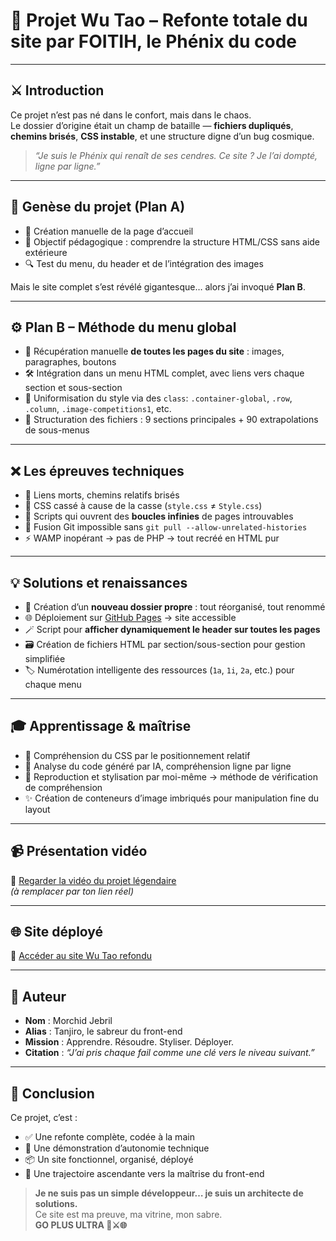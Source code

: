 # 🌌 Projet Wu Tao – Refonte totale du site par FOITIH, le Phénix du code

---

## ⚔️ Introduction

Ce projet n’est pas né dans le confort, mais dans le chaos.  
Le dossier d’origine était un champ de bataille — **fichiers dupliqués**, **chemins brisés**, **CSS instable**, et une structure digne d’un bug cosmique.

> _“Je suis le Phénix qui renaît de ses cendres. Ce site ? Je l’ai dompté, ligne par ligne.”_

---

## 🌟 Genèse du projet (Plan A)

- 🧱 Création manuelle de la page d’accueil
- 🎯 Objectif pédagogique : comprendre la structure HTML/CSS sans aide extérieure
- 🔍 Test du menu, du header et de l’intégration des images

Mais le site complet s’est révélé gigantesque… alors j’ai invoqué **Plan B**.

---

## ⚙️ Plan B – Méthode du menu global

- 🧠 Récupération manuelle **de toutes les pages du site** : images, paragraphes, boutons
- 🛠️ Intégration dans un menu HTML complet, avec liens vers chaque section et sous-section
- 🔄 Uniformisation du style via des `class`: `.container-global`, `.row`, `.column`, `.image-competitions1`, etc.
- 🚀 Structuration des fichiers : 9 sections principales + 90 extrapolations de sous-menus

---

## ❌ Les épreuves techniques

- 🔗 Liens morts, chemins relatifs brisés
- 📛 CSS cassé à cause de la casse (`style.css` ≠ `Style.css`)
- 🚪 Scripts qui ouvrent des **boucles infinies** de pages introuvables
- 🤯 Fusion Git impossible sans `git pull --allow-unrelated-histories`
- ⚡ WAMP inopérant → pas de PHP → tout recréé en HTML pur

---

## 💡 Solutions et renaissances

- 🧬 Création d’un **nouveau dossier propre** : tout réorganisé, tout renommé
- 🌐 Déploiement sur [GitHub Pages](https://morchid65.github.io/projet-refonte-site/) → site accessible
- 🪄 Script pour **afficher dynamiquement le header sur toutes les pages**
- 🗃️ Création de fichiers HTML par section/sous-section pour gestion simplifiée
- 🏷️ Numérotation intelligente des ressources (`1a`, `1i`, `2a`, etc.) pour chaque menu

---

## 🎓 Apprentissage & maîtrise

- 💭 Compréhension du CSS par le positionnement relatif
- 🧠 Analyse du code généré par IA, compréhension ligne par ligne
- 🔄 Reproduction et stylisation par moi-même → méthode de vérification de compréhension
- ✨ Création de conteneurs d’image imbriqués pour manipulation fine du layout

---

## 📹 Présentation vidéo

🔗 [Regarder la vidéo du projet légendaire](https://lien-vers-la-video.com)  
*(à remplacer par ton lien réel)*

---

## 🌐 Site déployé

🔗 [Accéder au site Wu Tao refondu](https://morchid65.github.io/projet-refonte-site/)

---

## 👤 Auteur

- **Nom** : Morchid Jebril  
- **Alias** : Tanjiro, le sabreur du front-end  
- **Mission** : Apprendre. Résoudre. Styliser. Déployer.  
- **Citation** : _“J’ai pris chaque fail comme une clé vers le niveau suivant.”_

---

## 🧨 Conclusion

Ce projet, c’est :

- ✅ Une refonte complète, codée à la main
- 🧠 Une démonstration d’autonomie technique
- 📦 Un site fonctionnel, organisé, déployé
- 🌟 Une trajectoire ascendante vers la maîtrise du front-end

> **Je ne suis pas un simple développeur… je suis un architecte de solutions.**  
> Ce site est ma preuve, ma vitrine, mon sabre.  
> **GO PLUS ULTRA 🥷⚔️🌐**
